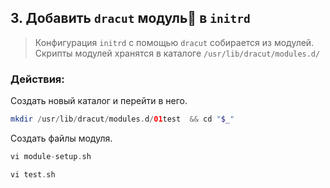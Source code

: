 ## 3. Добавить `dracut` модуль🐧 в `initrd`

> Конфигурация `initrd` с помощью `dracut`  собирается из модулей.
> Скрипты модулей хранятся в каталоге `/usr/lib/dracut/modules.d/`

### Действия:
Создать новый каталог и перейти в него.
```php
mkdir /usr/lib/dracut/modules.d/01test  && cd "$_"
```
Создать файлы модуля.
```php
vi module-setup.sh
```
```php
vi test.sh
```

